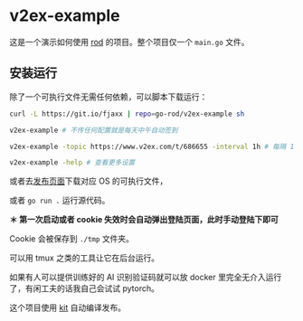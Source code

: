 # v2ex-example

这是一个演示如何使用 [rod](https://github.com/go-rod/rod) 的项目。整个项目仅一个 `main.go` 文件。

## 安装运行

除了一个可执行文件无需任何依赖，可以脚本下载运行：

```bash
curl -L https://git.io/fjaxx | repo=go-rod/v2ex-example sh

v2ex-example # 不传任何配置就是每天中午自动签到

v2ex-example -topic https://www.v2ex.com/t/686655 -interval 1h # 每隔 1 小时点击一次置顶主题

v2ex-example -help # 查看更多设置
```

或者去[发布页面](https://github.com/go-rod/v2ex-example/releases)下载对应 OS 的可执行文件，

或者 `go run .` 运行源代码。

**＊ 第一次启动或者 cookie 失效时会自动弹出登陆页面，此时手动登陆下即可**

Cookie 会被保存到 `./tmp` 文件夹。

可以用 tmux 之类的工具让它在后台运行。

如果有人可以提供训练好的 AI 识别验证码就可以放 docker 里完全无介入运行了，有闲工夫的话我自己会试试 pytorch。

这个项目使用 [kit](https://github.com/ysmood/kit) 自动编译发布。
